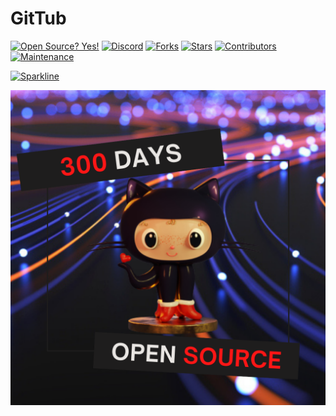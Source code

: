 # GitTub

[![Open Source? Yes!][os-shield]][os-url]
[![Discord][discord-shield]][discord-url]
[![Forks][forks-shield]][forks-url]
[![Stars][stars-shield]][stars-url]
[![Contributors][contributors-shield]][contributors-url]
[![Maintenance][maintainence-shield]][maintainence-url]

[![Sparkline][sparkline-shield]][sparkline-url]

![img](assets/image.png)

<!-- MARKDOWN LINKS & IMAGES -->
<!-- https://www.markdownguide.org/basic-syntax/#reference-style-links -->

[contributors-shield]: https://img.shields.io/github/contributors/IIITKalyaniFOSC/GitTub.svg?style=plastic
[contributors-url]: https://github.com/IIITKalyaniFOSC/GitTub/graphs/contributors
[forks-shield]: https://img.shields.io/github/forks/IIITKalyaniFOSC/GitTub.svg?style=plastic
[forks-url]: https://github.com/IIITKalyaniFOSC/GitTub/network/members
[stars-shield]: https://img.shields.io/github/stars/IIITKalyaniFOSC/GitTub.svg?style=plastic
[stars-url]: https://github.com/IIITKalyaniFOSC/GitTub/stargazers
[maintainence-shield]: https://img.shields.io/badge/Maintained%3F-yes-green.svg
[maintainence-url]: https://GitHub.com/IIITKalyaniFOSC/GitTub/StrapDown.js/graphs/commit-activity
[sparkline-shield]: https://stars.medv.io/IIITKalyaniFOSC/badges.svg
[sparkline-url]: https://stars.medv.io/IIITKalyaniFOSC/badges
[discord-shield]: https://img.shields.io/discord/591914197219016707.svg?label=&logo=discord&logoColor=ffffff&color=7389D8&labelColor=6A7EC2
[discord-url]: https://discord.gg/4FA6s2NEwc
[os-shield]: https://badgen.net/badge/Open%20Source%20%3F/Yes%21/blue?icon=github
[os-url]: https://github.com/IIITKalyaniFOSC/GitTub

